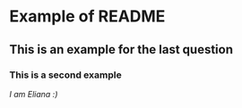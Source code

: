 # Example of README
## This is an example for the last question
### This is a second example

*I am Eliana :)*
